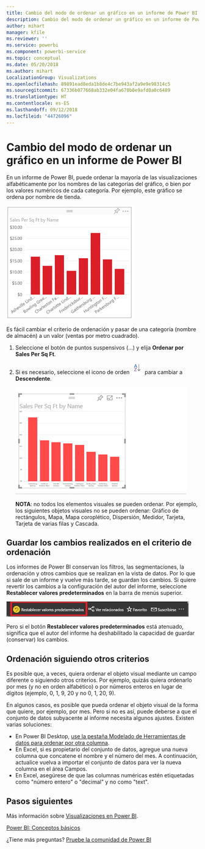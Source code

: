 ```yaml
---
title: Cambio del modo de ordenar un gráfico en un informe de Power BI
description: Cambio del modo de ordenar un gráfico en un informe de Power BI
author: mihart
manager: kfile
ms.reviewer: ''
ms.service: powerbi
ms.component: powerbi-service
ms.topic: conceptual
ms.date: 05/20/2018
ms.author: mihart
LocalizationGroup: Visualizations
ms.openlocfilehash: 89891ead8eda1b8de4c7be943af2a9e9e98314c5
ms.sourcegitcommit: 67336b077668ab332e04fa670b0e9afd0a0c6489
ms.translationtype: HT
ms.contentlocale: es-ES
ms.lasthandoff: 09/12/2018
ms.locfileid: "44726096"
---
```

# <a name="change-how-a-chart-is-sorted-in-a-power-bi-report"></a>Cambio del modo de ordenar un gráfico en un informe de Power BI
En un informe de Power BI, puede ordenar la mayoría de las visualizaciones alfabéticamente por los nombres de las categorías del gráfico, o bien por los valores numéricos de cada categoría. Por ejemplo, este gráfico se ordena por nombre de tienda.

![](media/power-bi-report-change-sort/pbi_chartsortcategory.png)

Es fácil cambiar el criterio de ordenación y pasar de una categoría (nombre de almacén) a un valor (ventas por metro cuadrado).

1. Seleccione el botón de puntos suspensivos (…) y elija **Ordenar por Sales Per Sq Ft**.
2. Si es necesario, seleccione el icono de orden ![](media/power-bi-report-change-sort/sorticon.png) para cambiar a **Descendente**.

   ![](media/power-bi-report-change-sort/sortby.gif)

   **NOTA**: no todos los elementos visuales se pueden ordenar.  Por ejemplo, los siguientes objetos visuales no se pueden ordenar: Gráfico de rectángulos, Mapa, Mapa coroplético, Dispersión, Medidor, Tarjeta, Tarjeta de varias filas y Cascada.

## <a name="saving-changes-you-make-to-sort-order"></a>Guardar los cambios realizados en el criterio de ordenación
Los informes de Power BI conservan los filtros, las segmentaciones, la ordenación y otros cambios que se realizan en la vista de datos. Por lo que si sale de un informe y vuelve más tarde, se guardan los cambios.  Si quiere revertir los cambios a la configuración del autor del informe, seleccione **Restablecer valores predeterminados** en la barra de menús superior. 

![ordenación persistente](media/power-bi-report-change-sort/power-bi-reset-to-default.png)

Pero si el botón **Restablecer valores predeterminados** está atenuado, significa que el autor del informe ha deshabilitado la capacidad de guardar (conservar) los cambios.

<a name="other"></a>
## <a name="sorting-using-other-criteria"></a>Ordenación siguiendo otros criterios
Es posible que, a veces, quiera ordenar el objeto visual mediante un campo diferente o siguiendo otros criterios.  Por ejemplo, quizás quiera ordenarlo por mes (y no en orden alfabético) o por números enteros en lugar de dígitos (ejemplo, 0, 1, 9, 20 y no 0, 1, 20, 9).  

En algunos casos, es posible que pueda ordenar el objeto visual de la forma que quiere, por ejemplo, por mes.  Pero si no es así, puede deberse a que el conjunto de datos subyacente al informe necesita algunos ajustes. Existen varias soluciones:

* En Power BI Desktop, [use la pestaña Modelado de Herramientas de datos para ordenar por otra columna](desktop-sort-by-column.md).
* En Excel, si es propietario del conjunto de datos, agregue una nueva columna que concatene el nombre y el número del mes. A continuación, actualice vuelva a importar el conjunto de datos para ver la nueva columna en el área Campos.
* En Excel, asegúrese de que las columnas numéricas estén etiquetadas como "número entero" o "decimal" y no como "text".

## <a name="next-steps"></a>Pasos siguientes
Más información sobre [Visualizaciones en Power BI](visuals/power-bi-report-visualizations.md).

[Power BI: Conceptos básicos](service-basic-concepts.md)

¿Tiene más preguntas? [Pruebe la comunidad de Power BI](http://community.powerbi.com/)
